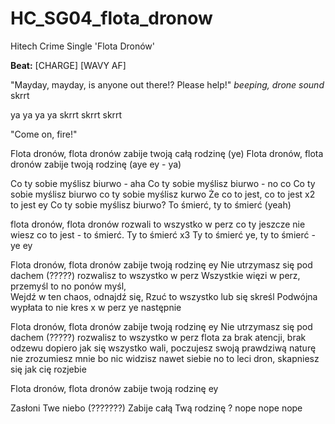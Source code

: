 # HC_SG04_flota_dronow
Hitech Crime Single 'Flota Dronów'

**Beat:** [CHARGE] [WAVY AF]

"Mayday, mayday, is anyone out there!? Please help!"
*beeping, drone sound* skrrt

ya ya ya ya skrrt skrrt skrrt

"Come on, fire!"

Flota dronów, flota dronów zabije twoją całą rodzinę (ye)
Flota dronów, flota dronów zabije twoją rodzinę (aye ey - ya)

Co ty sobie myślisz biurwo - aha
Co ty sobie myślisz biurwo - no co
Co ty sobie myślisz biurwo co ty sobie myślisz kurwo
Że co to jest, co to jest x2 to jest ey
Co ty sobie myślisz biurwo?
To śmierć, ty to śmierć (yeah)

flota dronów, flota dronów rozwali to wszystko w perz
co ty jeszcze nie wiesz co to jest - to śmierć.
Ty to śmierć x3
Ty to śmierć ye, ty to śmierć - ye ey

Flota dronów, flota dronów zabije twoją rodzinę ey
Nie utrzymasz się pod dachem (?????) rozwalisz to wszystko w perz
Wszystkie więzi w perz, przemyśl to no ponów myśl,  
Wejdź w ten chaos, odnajdź się,
Rzuć to wszystko lub się skreśl
Podwójna wypłata to nie kres
x w perz ye
następnie

Flota dronów, flota dronów zabije twoją rodzinę ey
Nie utrzymasz się pod dachem (?????) rozwalisz to wszystko w perz
flota za brak atencji, brak odzewu
dopiero jak się wszystko wali, 
poczujesz swoją prawdziwą naturę
nie zrozumiesz mnie bo nic widzisz nawet siebie
no to leci dron, skapniesz się jak cię rozjebie


Flota dronów, flota dronów zabije twoją rodzinę ey

Zasłoni Twe niebo (???????)
Zabije całą Twą rodzinę ? nope nope nope
